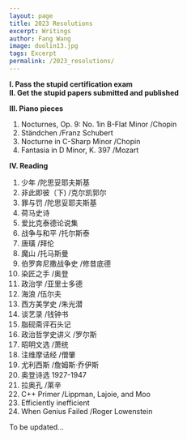 ```yaml
---
layout: page
title: 2023 Resolutions
excerpt: Writings
author: Fang Wang
image: duolin13.jpg
tags: Excerpt
permalink: /2023_resolutions/
---
```


**I. Pass the stupid certification exam**   
**II. Get the stupid papers submitted and published**

**III. Piano pieces**
1. Nocturnes, Op. 9: No. 1in B-Flat Minor /Chopin     
2. Ständchen /Franz Schubert        
3. Nocturne in C-Sharp Minor /Chopin   
4. Fantasia in D Minor, K. 397 /Mozart 

**IV. Reading**
1. 少年 /陀思妥耶夫斯基   
2. 非此即彼（下) /克尔凯郭尔   
3. 罪与罚 /陀思妥耶夫斯基   
4. 荷马史诗   
5. 爱比克泰德论说集 
6. 战争与和平 /托尔斯泰
7. 唐璜 /拜伦
8. 魔山 /托马斯曼   
9. 伯罗奔尼撒战争史 /修昔底德   
10. 染匠之手 /奥登
11. 政治学 /亚里士多德   
12. 海浪 /伍尔夫
13. 西方美学史 /朱光潜   
14. 谈艺录 /钱钟书   
15. 脂砚斋评石头记   
16. 政治哲学史讲义 /罗尔斯    
17. 昭明文选 /萧统
18. 注维摩诘经 /僧肇    
19. 尤利西斯 /詹姆斯·乔伊斯
20. 奥登诗选 1927-1947
21. 拉奥孔 /莱辛
22. C++ Primer /Lippman, Lajoie, and Moo    
23. Efficiently inefficient   
24. When Genius Failed /Roger Lowenstein   

To be updated...
